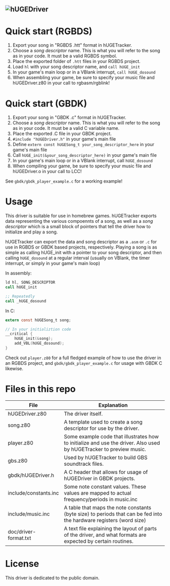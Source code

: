 ![hUGEDriver](https://nickfa.ro/images/Hugedriver2.gif)
---

# Quick start (RGBDS)
1. Export your song in "RGBDS .htt" format in hUGETracker.
2. Choose a *song descriptor* name. This is what you will refer to the song as in your code. It must be a valid RGBDS symbol.
3. Place the exported folder of `.htt` files in your RGBDS project.
4. Load `hl` with your song descriptor name, and `call hUGE_init`
5. In your game's main loop or in a VBlank interrupt, `call hUGE_dosound`
6. When assembling your game, be sure to specify your music file and hUGEDriver.z80 in your call to rgbasm/rgblink!
# Quick start (GBDK)

1. Export your song in "GBDK .c" format in hUGETracker.
2. Choose a *song descriptor* name. This is what you will refer to the song as in your code. It must be a valid C variable name.
3. Place the exported .C file in your GBDK project.
4. `#include "hUGEDriver.h"` in your game's main file
5. Define `extern const hUGESong_t your_song_descriptor_here` in your game's main file
6. Call `hUGE_init(&your_song_descriptor_here)` in your game's main file
7. In your game's main loop or in a VBlank interrupt, call `hUGE_dosound`
8. When compiling your game, be sure to specify your music file and hUGEDriver.o in your call to LCC!

See `gbdk/gbdk_player_example.c` for a working example!

# Usage

This driver is suitable for use in homebrew games. hUGETracker exports data representing the various compoennts of a song, as well as a *song descriptor* which is a small block of pointers that tell the driver how to initialize and play a song.

hUGETracker can export the data and song descriptor as a `.asm` or `.c` for use in RGBDS or GBDK based projects, respectively. Playing a song is as simple as calling hUGE_init with a pointer to your song descriptor, and then calling `hUGE_dosound` at a regular interval (usually on VBlank, the timer interrupt, or simply in your game's main loop)

In assembly:
```asm
ld hl, SONG_DESCRIPTOR
call hUGE_init

;; Repeatedly
call _hUGE_dosound
```

In C:
```c
extern const hUGESong_t song;

// In your initializtion code
__critical {
    hUGE_init(&song);
    add_VBL(hUGE_dosound);
}
```

Check out `player.z80` for a full fledged example of how to use the driver in an RGBDS project, and `gbdk/gbdk_player_example.c` for usage with GBDK C likewise.

# Files in this repo

| File                  | Explanation                                                                                                         |
|-----------------------|---------------------------------------------------------------------------------------------------------------------|
| hUGEDriver.z80        | The driver itself.                                                                                                  |
| song.z80              | A template used to create a song descriptor for use by the driver.                                                  |
| player.z80            | Some example code that illustrates how to initialize and use the driver. Also used by hUGETracker to preview music. |
| gbs.z80               | Used by hUGETracker to build GBS soundtrack files.                                                                  |
| gbdk/hUGEDriver.h     | A C header that allows for usage of hUGEDriver in GBDK projects.                                                    |
| include/constants.inc | Some note constant values. These values are mapped to actual frequency/periods in music.inc                         |
| include/music.inc     | A table that maps the note constants (byte size) to periods that can be fed into the hardware registers (word size) |
| doc/driver-format.txt | A text file explaining the layout of parts of the driver, and what formats are expected by certain routines.        |

# License

This driver is dedicated to the public domain.
